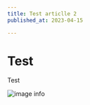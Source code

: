 ```yaml
---
title: Test articlle 2
published_at: 2023-04-15

---
```

# Test 

Test

![image info](/public/assets/img/leafy.png)

